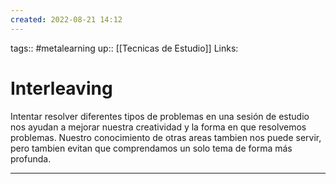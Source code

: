 ```yaml
---
created: 2022-08-21 14:12
---
```

tags:: #metalearning 
up:: [[Tecnicas de Estudio]]
Links: 
# Interleaving
Intentar resolver diferentes tipos de problemas en una sesión de estudio nos ayudan a mejorar nuestra creatividad y la forma en que resolvemos problemas. Nuestro conocimiento de otras areas tambien nos puede servir, pero tambien evitan que comprendamos un solo tema de forma más profunda.
___
